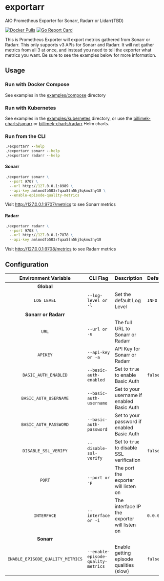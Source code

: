 # exportarr

AIO Prometheus Exporter for Sonarr, Radarr or Lidarr(TBD)

[![Docker Pulls](https://img.shields.io/docker/pulls/onedr0p/exportarr)](https://hub.docker.com/r/onedr0p/exportarr)
[![Go Report Card](https://goreportcard.com/badge/github.com/onedr0p/exportarr)](https://goreportcard.com/report/github.com/onedr0p/exportarr)

This is Prometheus Exporter will export metrics gathered from Sonarr or Radarr. This only supports v3 APIs for Sonarr and Radarr. It will not gather metrics from all 3 at once, and instead you need to tell the exporter what metrics you want. Be sure to see the examples below for more information.

## Usage

### Run with Docker Compose

See examples in the [examples/compose](./examples/compose/) directory

### Run with Kubernetes

See examples in the [examples/kubernetes](./examples/kubernetes/) directory, or use the [billimek-charts/sonarr](https://github.com/billimek/billimek-charts/tree/master/charts/sonarr) or [billimek-charts/radarr](https://github.com/billimek/billimek-charts/tree/master/charts/radarr) Helm charts.

### Run from the CLI

```cmd
./exportarr --help
./exportarr sonarr --help
./exportarr radarr --help
```

#### Sonarr

```cmd
./exportarr sonarr \
  --port 9707 \
  --url http://127.0.0.1:8989 \
  --api-key amlmndfb503rfqaa5ln5hj5qkmu3hy18 \
  --enable-episode-quality-metrics
```

Visit http://127.0.0.1:9707/metrics to see Sonarr metrics

#### Radarr

```cmd
./exportarr radarr \
  --port 9708 \
  --url http://127.0.0.1:7878 \
  --api-key amlmndfb503rfqaa5ln5hj5qkmu3hy18
```

Visit http://127.0.0.1:9708/metrics to see Radarr metrics

## Configuration

|Environment Variable |CLI Flag           |Description              |Default   |Required|
|:-------------------:|-------------------|-------------------------|----------|:------:|
|**Global**
|`LOG_LEVEL`          |`--log-level or -l`|Set the default Log Level|`INFO`    |❌      |
|**Sonarr or Radarr**
|`URL`                |`--url or -u`           |The full URL to Sonarr or Radarr            |          |✅      |
|`APIKEY`             |`--api-key or -a`       |API Key for Sonarr or Radarr                |          |✅      |
|`BASIC_AUTH_ENABLED` |`--basic-auth-enabled`  |Set to `true` to enable Basic Auth          |`false`   |❌      |
|`BASIC_AUTH_USERNAME`|`--basic-auth-username` |Set to your username if enabled Basic Auth  |          |❌      |
|`BASIC_AUTH_PASSWORD`|`--basic-auth-password` |Set to your password if enabled Basic Auth  |          |❌      |
|`DISABLE_SSL_VERIFY` |`--disable-ssl-verify`  |Set to `true` to disable SSL verification   |`false`   |❌      |
|`PORT`               |`--port or -p`          |The port the exporter will listen on        |          |✅      |
|`INTERFACE`          |`--interface or -i`     |The interface IP the exporter will listen on|`0.0.0.0` |❌      |
|**Sonarr**
|`ENABLE_EPISODE_QUALITY_METRICS` |`--enable-episode-quality-metrics`|Enable getting episode qualities (slow) |`false`|❌      |
